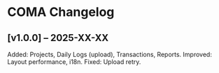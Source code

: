 # COMA Changelog

## [v1.0.0] – 2025-XX-XX

Added: Projects, Daily Logs (upload), Transactions, Reports.
Improved: Layout performance, i18n.
Fixed: Upload retry.
